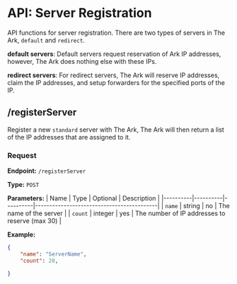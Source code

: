 # API: Server Registration
API functions for server registration. There are two types of servers in The Ark, `default` and `redirect`.

__default servers__: Default servers request reservation of Ark IP addresses, however, The Ark does nothing else with these IPs.

__redirect servers__: For redirect servers, The Ark will reserve IP addresses, claim the IP addresses, and setup forwarders for the specified ports of the IP.

## /registerServer
Register a new `standard` server with The Ark, The Ark will then return a list of the IP
addresses that are assigned to it.

### Request
__Endpoint:__ `/registerServer`

__Type:__ `POST`

__Parameters:__
| Name     | Type     | Optional | Description                               |
|----------|----------|----------|-------------------------------------------|
| `name`   | string   | no       | The name of the server                    |
| `count`  | integer  | yes      | The number of IP addresses to reserve (max 30) |

__Example:__
```json
{
    "name": "ServerName",
    "count": 20,

}

```